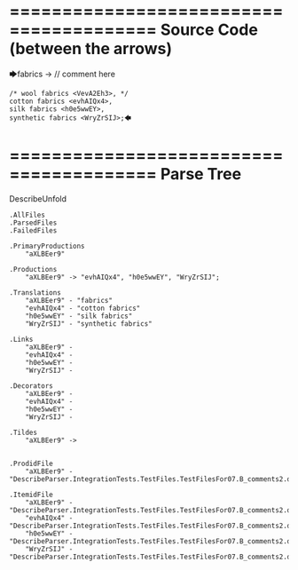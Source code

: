 ========================================
Source Code (between the arrows)
========================================

🡆fabrics <aXLBEer9> -> // comment here

    /* wool fabrics <VevA2Eh3>, */
    cotton fabrics <evhAIQx4>,
    silk fabrics <h0e5wwEY>,
    synthetic fabrics <WryZrSIJ>;🡄

========================================
Parse Tree
========================================
DescribeUnfold

    .AllFiles
    .ParsedFiles
    .FailedFiles

    .PrimaryProductions
        "aXLBEer9" 

    .Productions
        "aXLBEer9" -> "evhAIQx4", "h0e5wwEY", "WryZrSIJ";

    .Translations
        "aXLBEer9" - "fabrics"
        "evhAIQx4" - "cotton fabrics"
        "h0e5wwEY" - "silk fabrics"
        "WryZrSIJ" - "synthetic fabrics"

    .Links
        "aXLBEer9" - 
        "evhAIQx4" - 
        "h0e5wwEY" - 
        "WryZrSIJ" - 

    .Decorators
        "aXLBEer9" - 
        "evhAIQx4" - 
        "h0e5wwEY" - 
        "WryZrSIJ" - 

    .Tildes
        "aXLBEer9" -> 


    .ProdidFile
        "aXLBEer9" - "DescribeParser.IntegrationTests.TestFiles.TestFilesFor07.B_comments2.ds"

    .ItemidFile
        "aXLBEer9" - "DescribeParser.IntegrationTests.TestFiles.TestFilesFor07.B_comments2.ds"
        "evhAIQx4" - "DescribeParser.IntegrationTests.TestFiles.TestFilesFor07.B_comments2.ds"
        "h0e5wwEY" - "DescribeParser.IntegrationTests.TestFiles.TestFilesFor07.B_comments2.ds"
        "WryZrSIJ" - "DescribeParser.IntegrationTests.TestFiles.TestFilesFor07.B_comments2.ds"


